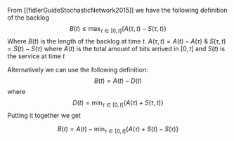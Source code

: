 From [[fidlerGuideStochasticNetwork2015]] we have the following definition of the backlog
$$B(t) \leq \max_{\tau \in [0,t]} \{ A(\tau, t) - S(\tau,t)\}$$Where $B(t)$ is the length of the backlog at time $t$.
$A(\tau, t) = A(t) - A(\tau)$ & $S(\tau, t) = S(t) - S(\tau)$ where $A(t)$ is the total amount of bits arrived in $[0,t]$ and $S(t)$ is the service at time $t$


Alternatively we can use the following definition:
$$B(t) = A(t) - D(t)$$
where $$D(t) = \min_{\tau \in [0,t]} \{A(\tau)+S(\tau,t)\}$$Putting it together we get

$$B(t) = A(t) - \min_{\tau \in [0,t]} \{A(\tau)+S(t)-S(\tau)\}$$